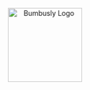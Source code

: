 <p align="center">
  <a href="https://mosfazli-x.github.io/bumbusly/" target="_blank">
    <img alt="Bumbusly Logo" width="150" src="https://raw.githubusercontent.com/mosfazli-x/bumbusly/master/src/assets/media/images/Logo/Bumbusly.png">
  </a>
</p>
